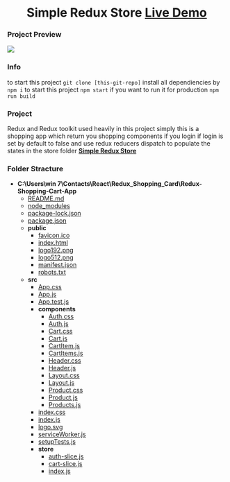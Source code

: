 <h1 align="center">Simple Redux Store <a href="https://storied-blini-e9cb0b.netlify.app/">Live Demo</a></h1>

### Project Preview

![](https://i.ibb.co/qYPZx65/storied-blini-e9cb0b-netlify-app.jpg)

### Info

to start this project `git clone [this-git-repo]`
install all dependiencies by `npm i`
to start this project `npm start`
if you want to run it for production `npm run build`

### Project

Redux and Redux toolkit used heavily in this project simply this is a shopping app which return you shopping components if you login
if login is set by default to false and use redux reducers dispatch to populate the states in the store folder
 __[Simple Redux Store](https://storied-blini-e9cb0b.netlify.app/)__

### Folder Stracture
- __C:\\Users\\win 7\\Contacts\\React\\Redux\_Shopping\_Card\\Redux\-Shopping\-Cart\-App__
   - [README.md](README.md)
   - [node\_modules](node_modules)
   - [package\-lock.json](package-lock.json)
   - [package.json](package.json)
   - __public__
     - [favicon.ico](public/favicon.ico)
     - [index.html](public/index.html)
     - [logo192.png](public/logo192.png)
     - [logo512.png](public/logo512.png)
     - [manifest.json](public/manifest.json)
     - [robots.txt](public/robots.txt)
   - __src__
     - [App.css](src/App.css)
     - [App.js](src/App.js)
     - [App.test.js](src/App.test.js)
     - __components__
       - [Auth.css](src/components/Auth.css)
       - [Auth.js](src/components/Auth.js)
       - [Cart.css](src/components/Cart.css)
       - [Cart.js](src/components/Cart.js)
       - [CartItem.js](src/components/CartItem.js)
       - [CartItems.js](src/components/CartItems.js)
       - [Header.css](src/components/Header.css)
       - [Header.js](src/components/Header.js)
       - [Layout.css](src/components/Layout.css)
       - [Layout.js](src/components/Layout.js)
       - [Product.css](src/components/Product.css)
       - [Product.js](src/components/Product.js)
       - [Products.js](src/components/Products.js)
     - [index.css](src/index.css)
     - [index.js](src/index.js)
     - [logo.svg](src/logo.svg)
     - [serviceWorker.js](src/serviceWorker.js)
     - [setupTests.js](src/setupTests.js)
     - __store__
       - [auth\-slice.js](src/store/auth-slice.js)
       - [cart\-slice.js](src/store/cart-slice.js)
       - [index.js](src/store/index.js)

